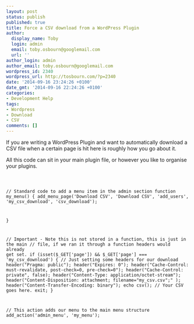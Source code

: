 ```yaml
---
layout: post
status: publish
published: true
title: Force a CSV download from a WordPress Plugin
author:
  display_name: Toby
  login: admin
  email: toby.osbourn@googlemail.com
  url: ''
author_login: admin
author_email: toby.osbourn@googlemail.com
wordpress_id: 2340
wordpress_url: http://tosbourn.com/?p=2340
date: '2014-09-16 23:24:26 +0100'
date_gmt: '2014-09-16 22:24:26 +0100'
categories:
- Development Help
tags:
- Wordpress
- Download
- CSV
comments: []
---
```

<p>If you are writing a WordPress Plugin and want to automatically download a CSV file when a certain page is hit here is roughly how you go about it.</p>
<p>All this code can sit in your main plugin file, or however you like to organise your plugins.</p>
<pre><code>

// Standard code to add a menu item in the admin section
function my_menu() {
    add_menu_page('Download CSV', 'Download CSV', 'add_users', 'my_csv_download', 'csv_download');

}

// Important - Note this is not stored in a function, this is just in the main
// file, if we ran it through a function headers would already get set.
if (isset($_GET['page']) &amp;&amp; $_GET['page'] === 'my_csv_download') {
    // Just setting some headers for our download
    header("Pragma: public");
    header("Expires: 0");
    header("Cache-Control: must-revalidate, post-check=0, pre-check=0");
    header("Cache-Control: private", false);
    header("Content-Type: application/octet-stream");
    header("Content-Disposition: attachment; filename=\"my_csv.csv\";" );
    header("Content-Transfer-Encoding: binary");
    echo csv(); // Your CSV goes here.
    exit;
}

// This action adds our menu to the main menu structure
add_action('admin_menu', 'my_menu');
</code></pre>
